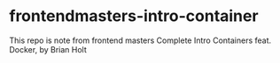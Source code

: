# frontendmasters-intro-container
This repo is note from frontend masters Complete Intro Containers feat. Docker, by Brian Holt 
